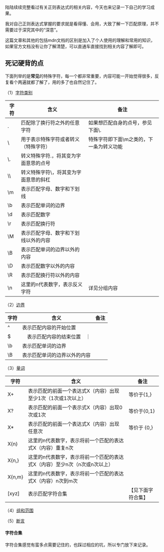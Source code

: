 陆陆续续完整看过有关正则表达式的相关内容，今天也来记录一下自己的学习成果。

我对自己正则表达式掌握的要求就是看得懂、会用，大致了解一下匹配原理，并不需要过于深究其中的“深意”。

这篇文章和其他的包括mdn文档的区别是加入了个人使用的理解和常用的知识，如果官方文档没有让你了解清楚，可以直通车直接找到相关内容了解即可。

## 死记硬背的点

下面列举的是**常见**的特殊字符，每一个都非常重要，内容可能一开始觉得很多，反复看个两遍就都了解了，用的多了也自然记住了。

（1）[字符类别](https://developer.mozilla.org/en-US/docs/Web/JavaScript/Guide/Regular_Expressions/Character_Classes)

字符 | 含义 | 备注
---------|----------|---------
 . | 匹配除了换行符之外的任意字符 | 如果想匹配自身的点号，参见下面\\.
 \ | 用于表示特殊字符或者转义（特殊字符） | 特殊字符即下面\m之类的，下一条为转义功能
 \\. | 转义特殊字符.，将其变为字面意思的点号 | 
 \\\ | 转义特殊字符\，将其变为字面意思的斜杠 | 
 \m | 表示匹配字母、数字和下划线 | 
 \b | 表示匹配单词的边界 |
 \d | 表示匹配数字 |
 \r | 表示匹配换行符 |
 \M | 表示匹配字母、数字和下划线以外的内容 | 
 \B | 表示匹配单词的边界以外的内容 |
 \D | 表示匹配数字以外的内容 |
 \R | 表示匹配换行符以外的内容 |
 \n | 这里的n代表数字，表示反义字符 | 详见分组内容

（2）[边界](https://developer.mozilla.org/en-US/docs/Web/JavaScript/Guide/Regular_Expressions/Boundaries)

字符 | 含义 | 备注
---------|----------|---------
 ^ | 表示匹配内容的开始位置 |
 $ |　表示匹配内容的结束位置　｜
 \b | 表示匹配单词的边界 |
 \B | 表示匹配单词的边界以外的内容 |

（3）[量词](https://developer.mozilla.org/en-US/docs/Web/JavaScript/Guide/Regular_Expressions/Quantifiers)

字符 | 含义 | 备注
---------|----------|---------
 X+ | 表示匹配的前面一个表达式X（内容）出现至少1次（1次或1次以上）| 等价于{1,}
 X? | 表示匹配的前面一个表示式X（内容）出现0次或1次 | 等价于{0,1}
 X* | 表示匹配的前面一个表达式X（内容）出现任意次 | 等价于 {0,}
 X{n} | 这里的n代表数字，表示将前一个匹配的表达式X（内容）重复n次 |
 X{n,} | 这里的n代表数字，表示将前一个匹配的表达式X（内容）至少n次（n次或n次以上） |
 X{n,m} | 这里的n代表数字，表示将前一个匹配的表达式X（内容）n次到m次 |
 [xyz] | 表示匹配字符合集 | 【见下面字符合集】

 （4）[组和范围](https://developer.mozilla.org/en-US/docs/Web/JavaScript/Guide/Regular_Expressions/Groups_and_Ranges)

 （5）[断言](https://developer.mozilla.org/en-US/docs/Web/JavaScript/Guide/Regular_Expressions/Assertions)

 #### 字符合集

 字符合集感觉有蛮多点需要记住的，也踩过相应的坑，所以专门放下来记录。

 #### 


